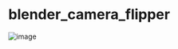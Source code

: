 # blender_camera_flipper

![image](https://user-images.githubusercontent.com/16143061/113496512-44d61300-94af-11eb-816a-9ae9135a314d.png)

